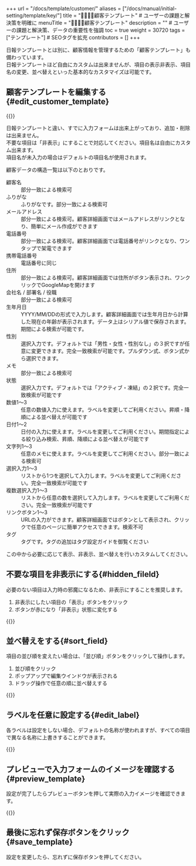 +++
url = "/docs/template/customer/"
aliases = ["/docs/manual/initial-setting/template/key/"]
title = "👨‍💼👩‍💼顧客テンプレート" # ユーザーの課題と解決策を明確に
menuTitle = "👨‍💼👩‍💼顧客テンプレート"
description = "" # ユーザーの課題と解決策、データの重要性を強調
toc = true
weight = 30720
tags = ["テンプレート"] # SEOタグを拡充
contributors = []
+++

日報テンプレートとは別に、顧客情報を管理するための「顧客テンプレート」も備わっています。  
日報テンプレートほど自由にカスタムは出来ませんが、項目の表示非表示、項目名の変更、並べ替えといった基本的なカスタマイズは可能です。

## 顧客テンプレートを編集する{#edit_customer_template}

{{<iTablet filename="img/customerTemplate" msg="メニューから顧客テンプレートをクリックして編集画面を表示します" alice="here">}}

日報テンプレートと違い、すでに入力フォームは出来上がっており、追加・削除は出来ません。  
不要な項目は「非表示」にすることで対応してください。項目名は自由にカスタム出来ます。  
項目名が未入力の場合はデフォルトの項目名が使用されます。

顧客データの構造一覧は以下のとおりです。

<dl class="basic">
<dt>顧客名</dt>
<dd>部分一致による検索可</dd>
<dt>ふりがな</dt>
<dd>ふりがなです。部分一致による検索可</dd>
<dt>メールアドレス</dt>
<dd>部分一致による検索可。顧客詳細画面ではメールアドレスがリンクとなり、簡単にメール作成ができます</dd>
<dt>電話番号</dt>
<dd>部分一致による検索可。顧客詳細画面では電話番号がリンクとなり、ワンタップで架電できます</dd>
<dt>携帯電話番号</dt>
<dd>電話番号に同じ</dd>
<dt>住所</dt>
<dd>部分一致による検索可。顧客詳細画面では住所がボタン表示され、ワンクリックでGoogleMapを開けます</dd>
<dt>会社名 / 部署名 / 役職</dt>
<dd>部分一致による検索可</dd>
<dt>生年月日</dt>
<dd>YYYY/MM/DDの形式で入力します。顧客詳細画面では生年月日から計算した現在の年齢が表示されます。データ上はシリアル値で保存されます。期間による検索が可能です。</dd>
<dt>性別</dt>
<dd>選択入力です。デフォルトでは「男性・女性・性別なし」の３択ですが任意に変更できます。完全一致検索が可能です。プルダウン式、ボタン式から選択できます。</dd>
<dt>メモ</dt>
<dd>部分一致による検索可</dd>
<dt>状態</dt>
<dd>選択入力です。デフォルトでは「アクティブ・凍結」の２択です。完全一致検索が可能です</dd>
<dt>数値1〜3</dt>
<dd>任意の数値入力に使えます。ラベルを変更してご利用ください。昇順・降順による並べ替えが可能です</dd>
<dt>日付1〜2</dt>
<dd>日付の入力に使えます。ラベルを変更してご利用ください。期間指定による絞り込み検索、昇順、降順による並べ替えが可能です</dd>
<dt>文字列1〜3</dt>
<dd>任意のメモに使えます。ラベルを変更してご利用ください。部分一致による検索可</dd>
<dt>選択入力1〜3</dt>
<dd>リストから1つを選択して入力します。ラベルを変更してご利用ください。完全一致検索が可能です</dd>
<dt>複数選択入力1〜3</dt>
<dd>リストから任意の数を選択して入力します。ラベルを変更してご利用ください。完全一致検索が可能です</dd>
<dt>リンクボタン1〜3</dt>
<dd>URLの入力ができます。顧客詳細画面ではボタンとして表示され、クリックで任意のページに簡単アクセスできます。検索不可</dd>
<dt>タグ</dt>
<dd>タグです。タグの追加はタグ設定ガイドを御覧ください</dd>
</dl>

この中から必要に応じて表示、非表示、並べ替えを行いカスタムしてください。

## 不要な項目を非表示にする{#hidden_fileld}

必要のない項目は入力時の邪魔になるため、非表示にすることを推奨します。

1. 非表示にしたい項目の「表示」ボタンをクリック
2. ボタンが赤になり「非表示」状態に変化する

{{<iTablet filename="img/switchDisplay" msg="項目の表示・非表示はワンクリックで切り替え可能" alice="here">}}

## 並べ替えをする{#sort_field}

項目の並び順を変えたい場合は、「並び順」ボタンをクリックして操作します。

1. 並び順をクリック
2. ポップアップで編集ウインドウが表示される
3. ドラッグ操作で任意の順に並べ替えする

{{<iTablet filename="img/orderby" msg="ドラッグ操作で並べ替えします。非表示中の項目にはチップが表示されます" alice="here">}}

## ラベルを任意に設定する{#edit_label}

各ラベルは設定をしない場合、デフォルトの名称が使われますが、すべての項目で異なる名称に上書きすることができます。

{{<iTablet filename="img/overWrite" msg="各項目の名前を任意の名前で上書き" alice="here">}}

## プレビューで入力フォームのイメージを確認する{#preview_template}

設定が完了したらプレビューボタンを押して実際の入力イメージを確認できます。

{{<iTablet filename="img/customerInputPreview" msg="プレビューで実際のフォームを確認しよう" alice="here">}}

## 最後に忘れず保存ボタンをクリック{#save_template}

設定を変更したら、忘れずに保存ボタンを押してください。
